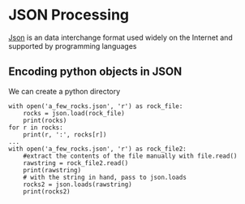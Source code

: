 # JSON Processing
[Json](https://www.json.org/json-en.html) is an data interchange format used widely on the Internet and supported by programming languages

## Encoding python objects in JSON
We can create a python directory 

```
with open('a_few_rocks.json', 'r') as rock_file:
    rocks = json.load(rock_file)
    print(rocks)
for r in rocks:
    print(r, ':', rocks[r])
...
with open('a_few_rocks.json', 'r') as rock_file2:
    #extract the contents of the file manually with file.read()
    rawstring = rock_file2.read()
    print(rawstring)
    # with the string in hand, pass to json.loads
    rocks2 = json.loads(rawstring)
    print(rocks2)
```
